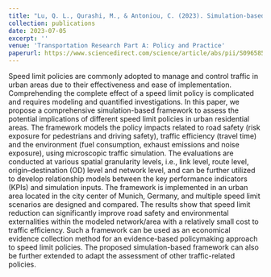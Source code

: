 ```yaml
---
title: "Lu, Q. L., Qurashi, M., & Antoniou, C. (2023). Simulation-based policy analysis: The case of urban speed limits. Transportation Research Part A: Policy and Practice, 175, 103754."
collection: publications
date: 2023-07-05
excerpt: ''
venue: 'Transportation Research Part A: Policy and Practice'
paperurl: https://www.sciencedirect.com/science/article/abs/pii/S096585642300174X
---
```


Speed limit policies are commonly adopted to manage and control traffic in urban areas due to their effectiveness and ease of implementation. Comprehending the complete effect of a speed limit policy is complicated and requires modeling and quantified investigations. In this paper, we propose a comprehensive simulation-based framework to assess the potential implications of different speed limit policies in urban residential areas. The framework models the policy impacts related to road safety (risk exposure for pedestrians and driving safety), traffic efficiency (travel time) and the environment (fuel consumption, exhaust emissions and noise exposure), using microscopic traffic simulation. The evaluations are conducted at various spatial granularity levels, i.e., link level, route level, origin–destination (OD) level and network level, and can be further utilized to develop relationship models between the key performance indicators (KPIs) and simulation inputs. The framework is implemented in an urban area located in the city center of Munich, Germany, and multiple speed limit scenarios are designed and compared. The results show that speed limit reduction can significantly improve road safety and environmental externalities within the modeled network/area with a relatively small cost to traffic efficiency. Such a framework can be used as an economical evidence collection method for an evidence-based policymaking approach to speed limit policies. The proposed simulation-based framework can also be further extended to adapt the assessment of other traffic-related policies.  


